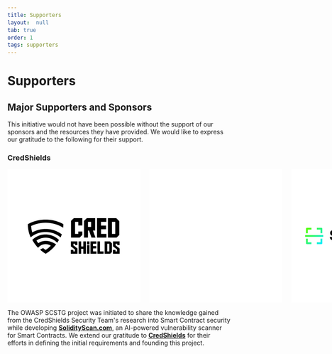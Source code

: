 ```yaml
---
title: Supporters
layout:  null
tab: true
order: 1
tags: supporters
---
```



# Supporters

## Major Supporters and Sponsors

This initiative would not have been possible without the support of our sponsors and the resources they have provided. We would like to express our gratitude to the following for their support.

### CredShields

<div style="display: flex; align-items: center;">
    <img src="assets/images/credshields-logo.png#gh-light-mode-only" alt="CredShields Logo" style="margin-right: 20px; width: 350px;">
    <img src="assets/images/Credshields_logo_w.png#gh-dark-mode-only" alt="CredShields Logo" style="margin-right: 20px; width: 350px;">
    <img src="assets/images/solidityscan-black-logo.png#gh-light-mode-only" alt="SolidityScan Logo" style="width: 350px;">
    <img src="assets/images/solidityscan-logo.png#gh-dark-mode-only" alt="CredShields Logo" style="margin-right: 20px; width: 350px;">
</div>

The OWASP SCSTG project was initiated to share the knowledge gained from the CredShields Security Team's research into Smart Contract security while developing [**SolidityScan.com**](https://solidityscan.com), an AI-powered vulnerability scanner for Smart Contracts. We extend our gratitude to [**CredShields**](https://credshields.com) for their efforts in defining the initial requirements and founding this project.